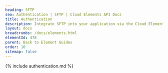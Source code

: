 ```yaml
---
heading: SFTP
seo: Authentication | SFTP | Cloud Elements API Docs
title: Authentication
description: Integrate SFTP into your application via the Cloud Elements APIs.
layout: docs
breadcrumbs: /docs/elements.html
elementId: 478
parent: Back to Element Guides
order: 10
sitemap: false
---
```


{% include authentication.md %}

